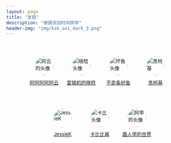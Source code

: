 ```yaml
---
layout: page
title: "友链"
description: "根据添加时间排序"
header-img: "img/ksk_aoi_dark_3.png"
---
```


<div style="color: #5c5b68;background-size: cover;display: flex;flex-direction: column;
    align-items: center;justify-content: center;">
    <div style="width: 100%;height: 10%;margin: 20px;display: flex;font-size: small;
    flex-direction: row;align-items: center;justify-content: center;">
        <a href="https://www.yeboyun.cn" target="_blank" style="width: 100px;margin-top: 20px;display: flex;flex-direction: column;align-items: center;justify-content: center;" rel="noopener noreferrer">
            <img style="width: 50px;height: 50px;border-radius: 50%;overflow: hidden;" src="https://i.loli.net/2019/04/09/5cac9c808c3a4.png" alt="阿云的头像">
            <text style="margin-top: 10px">阿阿阿阿阿云</text>
        </a>
        <a href="https://xiaohantaitai.top/" target="_blank" style="width: 100px;margin-top: 20px;display: flex;flex-direction: column;
            align-items: center;justify-content: center;" rel="noopener noreferrer">
            <img style="width: 50px;height: 50px;border-radius: 50%;overflow: hidden;" src="https://i.loli.net/2019/04/06/5ca845edc869b.png" alt="晓晗头像">
            <text style="margin-top: 10px">爱搞机的晓晗</text>
        </a>
        <a href="https://niconiconi.cc/" target="_blank" style="width: 100px;margin-top: 20px;display: flex;flex-direction: column;
            align-items: center;justify-content: center;" rel="noopener noreferrer">
            <img style="width: 50px;height: 50px;border-radius: 50%;overflow: hidden;" src="https://i.loli.net/2019/04/06/5ca845de52c39.jpg" alt="坏鱼头像">
            <text style="margin-top: 10px">不是条好鱼</text>
        </a>
        <a href="https://blankj.com/" target="_blank" style="width: 100px;margin-top: 20px;display: flex;flex-direction: column;
           align-items: center;justify-content: center;" rel="noopener noreferrer">
            <img style="width: 50px;height: 50px;border-radius: 50%;overflow: hidden;" src="https://i.loli.net/2019/04/13/5cb1597ff1ce5.jpg" alt="黑柯基">
            <text style="margin-top: 10px">黑柯基</text>
        </a>
    </div>
    <div style=" width: 100%;height: 10%;margin: 20px;display: flex;font-size: small;
    flex-direction: row;align-items: center;justify-content: center;">
        <a href="https://jessieeeee.github.io/" target="_blank" style="width: 100px;margin-top: 20px;display: flex;flex-direction: column;
           align-items: center;justify-content: center;" rel="noopener noreferrer">
            <img style="width: 50px;height: 50px;border-radius: 50%;overflow: hidden;" src="https://i.loli.net/2019/04/13/5cb190ac56cf8.png" alt="JessieK">
            <text style="margin-top: 10px">JessieK</text>
        </a>
        <a href="https://kirby.moe/" target="_blank" style="width: 100px;margin-top: 20px;display: flex;flex-direction: column;align-items: center;justify-content: center;" rel="noopener noreferrer">
            <img style="width: 50px;height: 50px;border-radius: 50%;overflow: hidden;" src="https://i.loli.net/2019/04/06/5ca845fdb71fe.png" alt="卡比头像">
            <text style="margin-top: 10px">卡比比酱</text>
        </a>
        <a href="https://untitled.pw/" target="_blank" style="width: 100px;margin-top: 20px;display: flex;flex-direction: column;
           align-items: center;justify-content: center;" rel="noopener noreferrer">
            <img style="width: 50px;height: 50px;border-radius: 50%;overflow: hidden;" src="https://i.loli.net/2019/04/06/5ca82de8a5e74.png" alt="阿甲的头像">
            <text style="margin-top: 10px">路人甲的世界</text>
        </a>
    </div>
</div>




